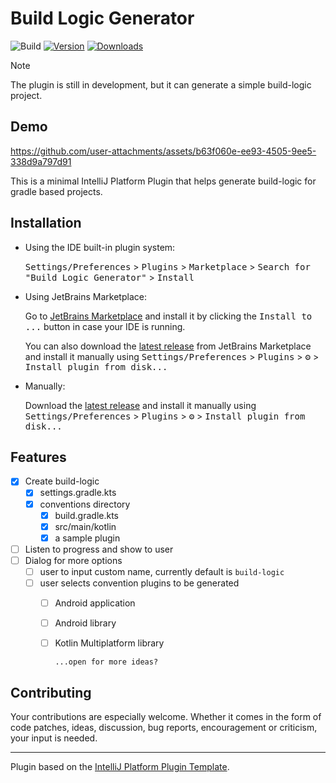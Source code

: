 # Build Logic Generator

![Build](https://github.com/kibettheophilus/build-logic-generator-idea-plugin/workflows/Build/badge.svg)
[![Version](https://img.shields.io/jetbrains/plugin/v/MARKETPLACE_ID.svg)](https://plugins.jetbrains.com/plugin/MARKETPLACE_ID)
[![Downloads](https://img.shields.io/jetbrains/plugin/d/MARKETPLACE_ID.svg)](https://plugins.jetbrains.com/plugin/MARKETPLACE_ID)

> [!NOTE]  
> The plugin is still in development, but it can generate a simple build-logic project.

## Demo
https://github.com/user-attachments/assets/b63f060e-ee93-4505-9ee5-338d9a797d91

<!-- Plugin description -->
This is a minimal IntelliJ Platform Plugin that helps generate build-logic for gradle based projects.

<!-- Plugin description end -->

## Installation

- Using the IDE built-in plugin system:
  
  <kbd>Settings/Preferences</kbd> > <kbd>Plugins</kbd> > <kbd>Marketplace</kbd> > <kbd>Search for "Build Logic Generator"</kbd> >
  <kbd>Install</kbd>
  
- Using JetBrains Marketplace:

  Go to [JetBrains Marketplace](https://plugins.jetbrains.com/plugin/MARKETPLACE_ID) and install it by clicking the <kbd>Install to ...</kbd> button in case your IDE is running.

  You can also download the [latest release](https://plugins.jetbrains.com/plugin/MARKETPLACE_ID/versions) from JetBrains Marketplace and install it manually using
  <kbd>Settings/Preferences</kbd> > <kbd>Plugins</kbd> > <kbd>⚙️</kbd> > <kbd>Install plugin from disk...</kbd>

- Manually:

  Download the [latest release](https://github.com/kibettheophilus/build-logic-generator-idea-plugin/releases/latest) and install it manually using
  <kbd>Settings/Preferences</kbd> > <kbd>Plugins</kbd> > <kbd>⚙️</kbd> > <kbd>Install plugin from disk...</kbd>

## Features
- [x] Create build-logic
   - [x] settings.gradle.kts
   - [x] conventions directory
      - [x] build.gradle.kts
      - [x] src/main/kotlin
      - [x] a sample plugin
- [ ] Listen to progress and show to user
- [ ] Dialog for more options
   - [ ] user to input custom name, currently default is `build-logic`
   - [ ] user selects convention plugins to be generated
      - [ ] Android application
      - [ ] Android library
      - [ ] Kotlin Multiplatform library
            
            ...open for more ideas?

## Contributing
Your contributions are especially welcome. Whether it comes in the form of code patches, ideas, discussion, bug reports, encouragement or criticism, your input is needed.

---
Plugin based on the [IntelliJ Platform Plugin Template][template].

[template]: https://github.com/JetBrains/intellij-platform-plugin-template
[docs:plugin-description]: https://plugins.jetbrains.com/docs/intellij/plugin-user-experience.html#plugin-description-and-presentation
